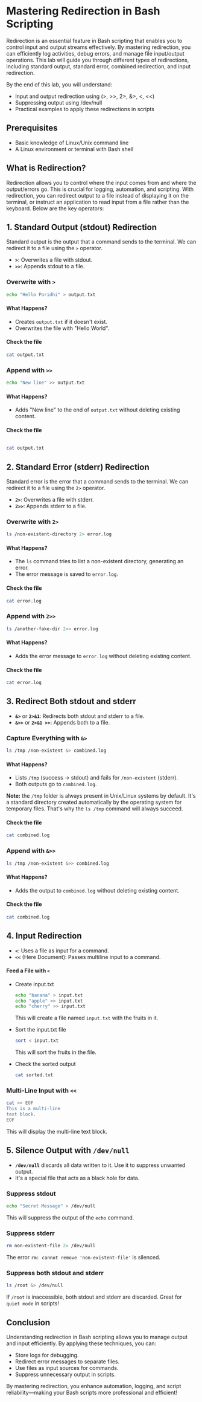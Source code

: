 # Mastering Redirection in Bash Scripting

Redirection is an essential feature in Bash scripting that enables you to control input and output streams effectively. By mastering redirection, you can efficiently log activities, debug errors, and manage file input/output operations. This lab will guide you through different types of redirections, including standard output, standard error, combined redirection, and input redirection.

By the end of this lab, you will understand:
- Input and output redirection using (>, >>, 2>, &>, <, <<)
- Suppressing output using /dev/null
- Practical examples to apply these redirections in scripts

## Prerequisites
- Basic knowledge of Linux/Unix command line
- A Linux environment or terminal with Bash shell

## What is Redirection?

Redirection allows you to control where the input comes from and where the output/errors go. This is crucial for logging, automation, and scripting. With redirection, you can redirect output to a file instead of displaying it on the terminal, or instruct an application to read input from a file rather than the keyboard. Below are the key operators:

## 1. **Standard Output (stdout) Redirection**

Standard output is the output that a command sends to the terminal. We can redirect it to a file using the `>` operator.

- **`>`**: Overwrites a file with stdout.
- **`>>`**: Appends stdout to a file.

### Overwrite with `>`

```bash
echo "Hello Poridhi" > output.txt
```

#### What Happens?

- Creates `output.txt` if it doesn't exist.
- Overwrites the file with "Hello World".

#### Check the file

```bash
cat output.txt
```

### Append with `>>`

```bash
echo "New line" >> output.txt
```

#### What Happens?

- Adds "New line" to the end of `output.txt` without deleting existing content.  

#### Check the file

```bash

cat output.txt
```

## 2. **Standard Error (stderr) Redirection**

Standard error is the error that a command sends to the terminal. We can redirect it to a file using the `2>` operator.

- **`2>`**: Overwrites a file with stderr.
- **`2>>`**: Appends stderr to a file.

### Overwrite with `2>`

```bash
ls /non-existent-directory 2> error.log
```

#### What Happens?

- The `ls` command tries to list a non-existent directory, generating an error.
- The error message is saved to `error.log`.

#### Check the file  

```bash
cat error.log
```

### Append with `2>>`  

```bash
ls /another-fake-dir 2>> error.log
```

#### What Happens?   

- Adds the error message to `error.log` without deleting existing content.

#### Check the file

```bash
cat error.log
```

## 3. **Redirect Both stdout and stderr**

- **`&>`** or **`2>&1`**: Redirects both stdout and stderr to a file.
- **`&>>`** or **`2>&1 >>`**: Appends both to a file.

### Capture Everything with `&>`

```bash
ls /tmp /non-existent &> combined.log
```

#### What Happens?      

- Lists `/tmp` (success → stdout) and fails for `/non-existent` (stderr).
- Both outputs go to `combined.log`.

**Note:** the `/tmp` folder is always present in Unix/Linux systems by default. It's a standard directory created automatically by the operating system for temporary files. That's why the `ls /tmp` command will always succeed.

#### Check the file

```bash        
cat combined.log
```

### Append with `&>>`

```bash
ls /tmp /non-existent &>> combined.log
```

#### What Happens?

- Adds the output to `combined.log` without deleting existing content.

#### Check the file

```bash
cat combined.log
```

## 4. **Input Redirection**

- **`<`**: Uses a file as input for a command.
- **`<<`** (Here Document): Passes multiline input to a command.

#### Feed a File with `<`

- Create input.txt

   ```bash
   echo "banana" > input.txt
   echo "apple" >> input.txt
   echo "cherry" >> input.txt
   ```

   This will create a file named `input.txt` with the fruits in it.

- Sort the input.txt file

   ```bash
   sort < input.txt
   ```

   This will sort the fruits in the file.

- Check the sorted output

   ```bash
   cat sorted.txt
   ```

### Multi-Line Input with `<<`

```bash
cat << EOF
This is a multi-line
text block.
EOF
```

This will display the multi-line text block.

## 5. **Silence Output with `/dev/null`**

- **`/dev/null`** discards all data written to it. Use it to suppress unwanted output.
- It's a special file that acts as a black hole for data. 

### Suppress stdout

```bash
echo "Secret Message" > /dev/null
```

This will suppress the output of the `echo` command.

### Suppress stderr

```bash
rm non-existent-file 2> /dev/null
```

The error `rm: cannot remove 'non-existent-file'` is silenced.

### Suppress both stdout and stderr

```bash
ls /root &> /dev/null
```

If `/root` is inaccessible, both stdout and stderr are discarded. Great for `quiet mode` in scripts!

## Conclusion

Understanding redirection in Bash scripting allows you to manage output and input efficiently. By applying these techniques, you can:

- Store logs for debugging.
- Redirect error messages to separate files.
- Use files as input sources for commands.
- Suppress unnecessary output in scripts.

By mastering redirection, you enhance automation, logging, and script reliability—making your Bash scripts more professional and efficient!